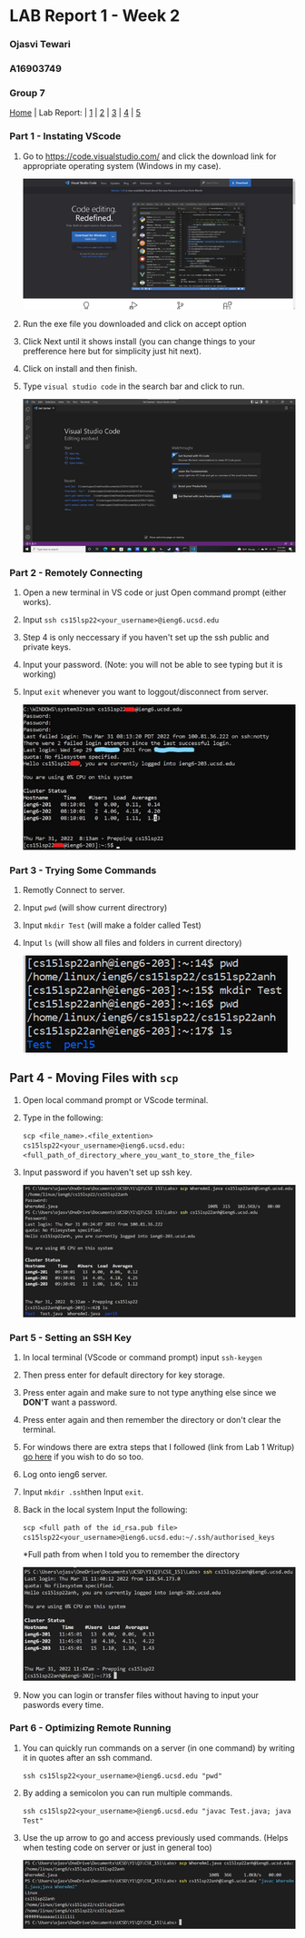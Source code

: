 # LAB Report 1 - Week 2
### Ojasvi Tewari
### A16903749
### Group 7

[Home](index.html) | Lab Report: | [1](lab-report-1-week-2.html) | [2](lab-report-2-week-4.html) | [3](404.html) | [4](404.html) | [5](404.html)

### Part 1 - Instating VScode
1. Go to https://code.visualstudio.com/ and click the download link for appropriate operating system (Windows in my case).

    ![VS_website](Screenshots/LAB1_VSWeb.png)
2. Run the exe file you downloaded and click on accept option 
3. Click Next until it shows install (you can change things to your prefference here but for simplicity just hit next).
4. Click on install and then finish.
5. Type `visual studio code` in the search bar and click to run.

    ![VS_running](Screenshots/LAB1_VSApp.png)

### Part 2 - Remotely Connecting
1. Open a new terminal in VS code or just Open command prompt (either works).
2. Input `ssh cs15lsp22<your_username>@ieng6.ucsd.edu`
3. Step 4 is only neccessary if you haven't set up the ssh public and private keys.
4. Input your password. (Note: you will not be able to see typing but it is working)
5. Input `exit` whenever you want to loggout/disconnect from server.

    ![SSH_running](Screenshots/LAB1_SSH.jpg)

### Part 3 - Trying Some Commands
1. Remotly Connect to server. 
2. Input `pwd` (will show current directrory)
3. Input `mkdir Test` (will make a folder called Test)
4. Input `ls` (will show all files and folders in current directory)

    ![SRVRCMDS_running](Screenshots/LAB1_SRVRCmds.png)

## Part 4 - Moving Files with `scp`
1. Open local command prompt or VScode terminal.
2. Type in the following:

    `scp <file_name>.<file_extention> cs15lsp22<your_username>@ieng6.ucsd.edu:<full_path_of_directory_where_you_want_to_store_the_file>`
3. Input password if you haven't set up ssh key.

    ![SCP_running](Screenshots/LAB1_SCP.png)

### Part 5 - Setting an SSH Key
1. In local terminal (VScode or command prompt) input `ssh-keygen`
2. Then press enter for default directory for key storage.
3. Press enter again and make sure to not type anything else since we **DON'T** want a password.
4. Press enter again and then remember the directory or don't clear the terminal.
5. For windows there are extra steps that I followed (link from Lab 1 Writup) [go here](https://docs.microsoft.com/en-us/windows-server/administration/openssh/openssh_keymanagement#user-key-generation) if you wish to do so too.
6. Log onto ieng6 server.
7. Input `mkdir .ssh`then Input `exit`.
8. Back in the local system Input the following:

    `scp <full path of the id_rsa.pub file> cs15lsp22<your_username>@ieng6.ucsd.edu:~/.ssh/authorised_keys`

    *Full path from when I told you to remember the directory

    ![SSH-KEYGEN_running](Screenshots/LAB1_KEY.png)

9. Now you can login or transfer files without having to input your paswords every time.

### Part 6 - Optimizing Remote Running
1. You can quickly run commands on a server (in one command) by writing it in quotes after an ssh command.

    `ssh cs15lsp22<your_username>@ieng6.ucsd.edu "pwd"`
2. By adding a semicolon you can run multiple commands.

    `ssh cs15lsp22<your_username>@ieng6.ucsd.edu "javac Test.java; java Test"`
3. Use the up arrow to go and access previously used commands. (Helps when testing code on server or just in general too)

    ![SPEED_running](Screenshots/LAB1_SPEED.png)
